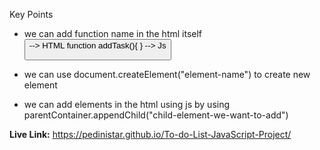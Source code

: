 Key Points
- we can add function name in the html itself 
      <button onclick="addTask()"> --> HTML
      function addTask(){  } --> Js

- we can use document.createElement("element-name") to create new element

- we can add elements in the html using js by using
   parentContainer.appendChild("child-element-we-want-to-add")

<b>Live Link:</b> https://pedinistar.github.io/To-do-List-JavaScript-Project/
